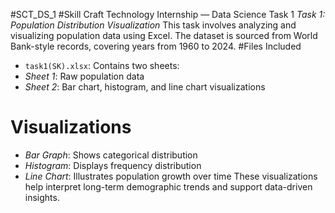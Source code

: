 #SCT_DS_1
#Skill Craft Technology Internship — Data Science Task 1
*Task 1: Population Distribution Visualization*
This task involves analyzing and visualizing population data using Excel. The dataset is sourced from World Bank-style records, covering years from 1960 to 2024.
#Files Included
- `task1(SK).xlsx`: Contains two sheets:
- *Sheet 1*: Raw population data
- *Sheet 2*: Bar chart, histogram, and line chart visualizations
# Visualizations
- *Bar Graph*: Shows categorical distribution
- *Histogram*: Displays frequency distribution
- *Line Chart*: Illustrates population growth over time
These visualizations help interpret long-term demographic trends and support data-driven insights.


